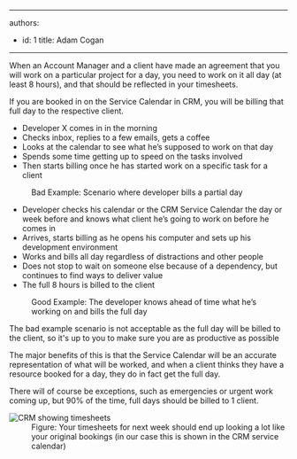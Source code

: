 

---
authors:
  - id: 1
    title: Adam Cogan
---




<span class='intro'> <p>When an Account Manager and a client have made an agreement that you will work on a particular project for a day, you need to work on it all day (at least 8 hours), and that should be reflected in your timesheets.</p><p>If you are booked in on the Service Calendar in CRM, you will be billing that full day to the respective client.</p> </span>

<dl class="bad"><dt class="greyBox"><ul><li>Developer X comes in in the morning</li><li>Checks inbox, replies to a few emails, gets a coffee</li><li>Looks at the calendar to see what he’s supposed to work on that day</li><li>Spends some time getting up to speed on the tasks involved</li><li>Then starts billing once he has started work on a specific task for a client</li></ul></dt><dd>Bad Example&#58; Scenario where developer bills a partial day</dd></dl><dl class="good"><dt class="greyBox"><ul><li>Developer checks his calendar or the CRM Service Calendar the day or week before and knows what client he’s going to work on before he comes in</li><li>Arrives, starts billing as he opens his computer and sets up his development environment</li><li>Works and bills all day regardless of distractions and other people</li><li>Does not stop to wait on someone else because of a dependency, but continues to find ways to deliver value</li><li>The full 8 hours is billed to the client</li></ul></dt><dd>Good Example&#58; The developer knows ahead of time what he’s working on and bills the full day</dd></dl><p>The bad example scenario is not acceptable as the full day will be billed to the client, so it's up to you to make sure you are as productive as possible</p><p>The major benefits of this is that the Service Calendar will be an accurate representation of what will be worked, and when a client thinks they have a resource booked for a day, they do in fact get the full day.</p><p>There will of course be exceptions, such as emergencies or urgent work coming up, but 90% of the time, full days should be billed to 1 client.</p><dl class="image"><dt><img alt="CRM showing timesheets" src="/Management/Rules-to-Better-Timesheets/PublishingImages/CRM-timesheets.jpg" /></dt><dd>Figure&#58; Your timesheets for next week should end up looking a lot like your original bookings (in our case this is shown in the CRM service calendar)</dd></dl>


